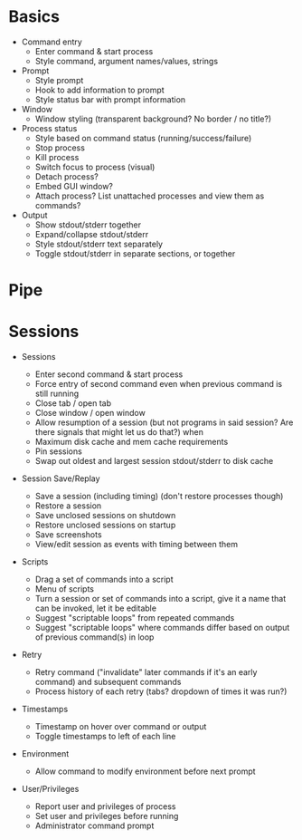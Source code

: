 Basics
======

- Command entry
  - Enter command & start process
  - Style command, argument names/values, strings
- Prompt
  - Style prompt
  - Hook to add information to prompt
  - Style status bar with prompt information
- Window
  - Window styling (transparent background? No border / no title?)
- Process status
  - Style based on command status (running/success/failure)
  - Stop process
  - Kill process
  - Switch focus to process (visual)
  - Detach process?
  - Embed GUI window?
  - Attach process? List unattached processes and view them as commands?
- Output
  - Show stdout/stderr together
  - Expand/collapse stdout/stderr
  - Style stdout/stderr text separately
  - Toggle stdout/stderr in separate sections, or together

Pipe
====



Sessions
========

- Sessions
  - Enter second command & start process
  - Force entry of second command even when previous command is still running
  - Close tab / open tab
  - Close window / open window
  - Allow resumption of a session (but not programs in said session? Are there signals that might let us do that?) when 
  - Maximum disk cache and mem cache requirements
  - Pin sessions
  - Swap out oldest and largest session stdout/stderr to disk cache
- Session Save/Replay
  - Save a session (including timing) (don't restore processes though)
  - Restore a session
  - Save unclosed sessions on shutdown
  - Restore unclosed sessions on startup
  - Save screenshots
  - View/edit session as events with timing between them
- Scripts
  - Drag a set of commands into a script
  - Menu of scripts
  - Turn a session or set of commands into a script, give it a name that can be invoked, let it be editable
  - Suggest "scriptable loops" from repeated commands
  - Suggest "scriptable loops" where commands differ based on output of previous command(s) in loop
- Retry
  - Retry command ("invalidate" later commands if it's an early command) and subsequent commands
  - Process history of each retry (tabs? dropdown of times it was run?)

- Timestamps
  - Timestamp on hover over command or output
  - Toggle timestamps to left of each line
- Environment
  - Allow command to modify environment before next prompt
- User/Privileges
  - Report user and privileges of process
  - Set user and privileges before running
  - Administrator command prompt
